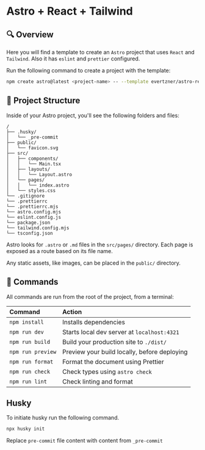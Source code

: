 # Astro + React + Tailwind

## 🔍 Overview

Here you will find a template to create an `Astro` project that uses `React` and `Tailwind`. Also it has `eslint` and `prettier` configured.

Run the following command to create a project with the template:

```sh
npm create astro@latest <project-name> -- --template evertzner/astro-react-tailwind-template --yes
```

## 🚀 Project Structure

Inside of your Astro project, you'll see the following folders and files:

```text
/
├── .husky/
│   └── _pre-commit
├── public/
│   └── favicon.svg
├── src/
│   ├── components/
│   │   └── Main.tsx
│   ├── layouts/
│   │   └── Layout.astro
│   └── pages/
│   │   └── index.astro
│   └── styles.css
└── .gitignore
└── .prettierrc
└── .prettierrc.mjs
└── astro.config.mjs
└── eslint.config.js
└── package.json
└── tailwind.config.mjs
└── tsconfig.json
```

Astro looks for `.astro` or `.md` files in the `src/pages/` directory. Each page is exposed as a route based on its file name.

Any static assets, like images, can be placed in the `public/` directory.

## 🧞 Commands

All commands are run from the root of the project, from a terminal:

| Command           | Action                                       |
| :---------------- | :------------------------------------------- |
| `npm install`     | Installs dependencies                        |
| `npm run dev`     | Starts local dev server at `localhost:4321`  |
| `npm run build`   | Build your production site to `./dist/`      |
| `npm run preview` | Preview your build locally, before deploying |
| `npm run format`  | Format the document using Prettier           |
| `npm run check`   | Check types using `astro check`              |
| `npm run lint`    | Check linting and format                     |

## Husky

To initiate husky run the following command.

```sh
npx husky init
```

Replace `pre-commit` file content with content from `_pre-commit`
